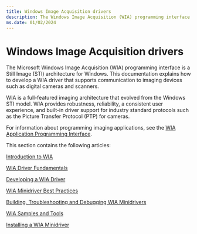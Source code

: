 ```yaml
---
title: Windows Image Acquisition drivers
description: The Windows Image Acquisition (WIA) programming interface documentation explains how to develop a WIA driver that supports communication to imaging devices such as digital cameras and scanners.
ms.date: 01/02/2024
---
```


# Windows Image Acquisition drivers

The Microsoft Windows Image Acquisition (WIA) programming interface is a Still Image (STI) architecture for Windows. This documentation explains how to develop a WIA driver that supports communication to imaging devices such as digital cameras and scanners.

WIA is a full-featured imaging architecture that evolved from the Windows STI model. WIA provides robustness, reliability, a consistent user experience, and built-in driver support for industry standard protocols such as the Picture Transfer Protocol (PTP) for cameras.

For information about programming imaging applications, see the [WIA Application Programming Interface](/windows/desktop/wia/-wia-wia-application-programming-interface).

This section contains the following articles:

[Introduction to WIA](introduction-to-wia.md)

[WIA Driver Fundamentals](wia-driver-fundamentals.md)

[Developing a WIA Driver](developing-a-wia-driver.md)

[WIA Minidriver Best Practices](wia-minidriver-best-practices.md)

[Building, Troubleshooting and Debugging WIA Minidrivers](building--troubleshooting-and-debugging-wia-minidrivers.md)

[WIA Samples and Tools](wia-samples-and-tools.md)

[Installing a WIA Minidriver](installing-a-wia-minidriver.md)
